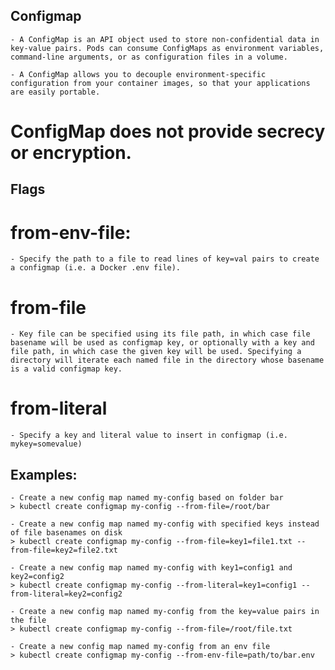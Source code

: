 ## Configmap

    - A ConfigMap is an API object used to store non-confidential data in key-value pairs. Pods can consume ConfigMaps as environment variables, command-line arguments, or as configuration files in a volume.

    - A ConfigMap allows you to decouple environment-specific configuration from your container images, so that your applications are easily portable.

# ConfigMap does not provide secrecy or encryption.

## Flags

# from-env-file:
    - Specify the path to a file to read lines of key=val pairs to create a configmap (i.e. a Docker .env file).
# from-file
	- Key file can be specified using its file path, in which case file basename will be used as configmap key, or optionally with a key and file path, in which case the given key will be used. Specifying a directory will iterate each named file in the directory whose basename is a valid configmap key.
# from-literal
	- Specify a key and literal value to insert in configmap (i.e. mykey=somevalue)

## Examples:
    - Create a new config map named my-config based on folder bar
    > kubectl create configmap my-config --from-file=/root/bar

    - Create a new config map named my-config with specified keys instead of file basenames on disk
    > kubectl create configmap my-config --from-file=key1=file1.txt --from-file=key2=file2.txt

    - Create a new config map named my-config with key1=config1 and key2=config2
    > kubectl create configmap my-config --from-literal=key1=config1 --from-literal=key2=config2

    - Create a new config map named my-config from the key=value pairs in the file
    > kubectl create configmap my-config --from-file=/root/file.txt

    - Create a new config map named my-config from an env file
    > kubectl create configmap my-config --from-env-file=path/to/bar.env
